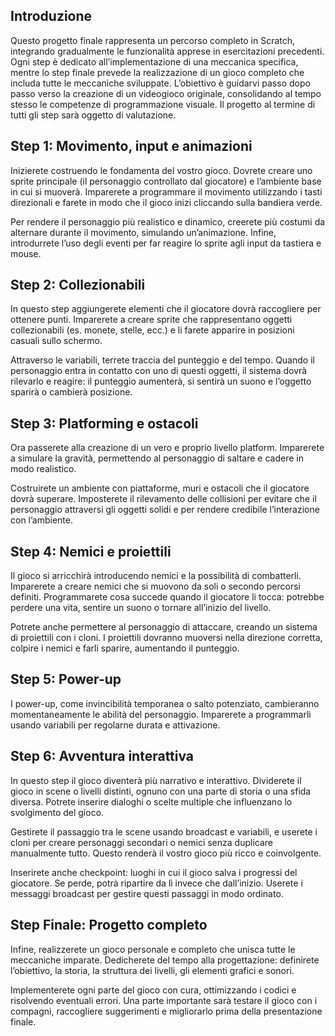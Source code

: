 ## Introduzione

Questo progetto finale rappresenta un percorso completo in Scratch, integrando gradualmente le funzionalità apprese in esercitazioni precedenti. Ogni step è dedicato all’implementazione di una meccanica specifica, mentre lo step finale prevede la realizzazione di un gioco completo che includa tutte le meccaniche sviluppate. L’obiettivo è guidarvi passo dopo passo verso la creazione di un videogioco originale, consolidando al tempo stesso le competenze di programmazione visuale. Il progetto al termine di tutti gli step sarà oggetto di valutazione.

## Step 1: Movimento, input e animazioni

Inizierete costruendo le fondamenta del vostro gioco. Dovrete creare uno sprite principale (il personaggio controllato dal giocatore) e l’ambiente base in cui si muoverà. Imparerete a programmare il movimento utilizzando i tasti direzionali e farete in modo che il gioco inizi cliccando sulla bandiera verde.

Per rendere il personaggio più realistico e dinamico, creerete più costumi da alternare durante il movimento, simulando un’animazione. Infine, introdurrete l’uso degli eventi per far reagire lo sprite agli input da tastiera e mouse.

## Step 2: Collezionabili

In questo step aggiungerete elementi che il giocatore dovrà raccogliere per ottenere punti. Imparerete a creare sprite che rappresentano oggetti collezionabili (es. monete, stelle, ecc.) e li farete apparire in posizioni casuali sullo schermo.

Attraverso le variabili, terrete traccia del punteggio e del tempo. Quando il personaggio entra in contatto con uno di questi oggetti, il sistema dovrà rilevarlo e reagire: il punteggio aumenterà, si sentirà un suono e l’oggetto sparirà o cambierà posizione.

## Step 3: Platforming e ostacoli

Ora passerete alla creazione di un vero e proprio livello platform. Imparerete a simulare la gravità, permettendo al personaggio di saltare e cadere in modo realistico.

Costruirete un ambiente con piattaforme, muri e ostacoli che il giocatore dovrà superare. Imposterete il rilevamento delle collisioni per evitare che il personaggio attraversi gli oggetti solidi e per rendere credibile l’interazione con l’ambiente.

## Step 4: Nemici e proiettili

Il gioco si arricchirà introducendo nemici e la possibilità di combatterli. Imparerete a creare nemici che si muovono da soli o secondo percorsi definiti. Programmarete cosa succede quando il giocatore li tocca: potrebbe perdere una vita, sentire un suono o tornare all’inizio del livello.

Potrete anche permettere al personaggio di attaccare, creando un sistema di proiettili con i cloni. I proiettili dovranno muoversi nella direzione corretta, colpire i nemici e farli sparire, aumentando il punteggio.

## Step 5: Power-up
I power-up, come invincibilità temporanea o salto potenziato, cambieranno momentaneamente le abilità del personaggio. Imparerete a programmarli usando variabili per regolarne durata e attivazione.

## Step 6: Avventura interattiva

In questo step il gioco diventerà più narrativo e interattivo. Dividerete il gioco in scene o livelli distinti, ognuno con una parte di storia o una sfida diversa. Potrete inserire dialoghi o scelte multiple che influenzano lo svolgimento del gioco.

Gestirete il passaggio tra le scene usando broadcast e variabili, e userete i cloni per creare personaggi secondari o nemici senza duplicare manualmente tutto. Questo renderà il vostro gioco più ricco e coinvolgente.

Inserirete anche checkpoint: luoghi in cui il gioco salva i progressi del giocatore. Se perde, potrà ripartire da lì invece che dall’inizio. Userete i messaggi broadcast per gestire questi passaggi in modo ordinato.
## Step Finale: Progetto completo

Infine, realizzerete un gioco personale e completo che unisca tutte le meccaniche imparate. Dedicherete del tempo alla progettazione: definirete l’obiettivo, la storia, la struttura dei livelli, gli elementi grafici e sonori.

Implementerete ogni parte del gioco con cura, ottimizzando i codici e risolvendo eventuali errori. Una parte importante sarà testare il gioco con i compagni, raccogliere suggerimenti e migliorarlo prima della presentazione finale.